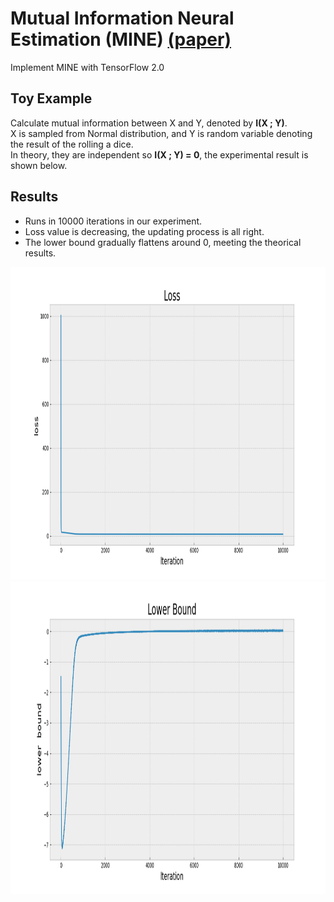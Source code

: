 # Mutual Information Neural Estimation (MINE) [(paper)](https://arxiv.org/abs/1801.04062)
Implement MINE with TensorFlow 2.0

## Toy Example
Calculate mutual information between X and Y, denoted by **I(X ; Y)**.  
X is sampled from Normal distribution, and Y is random variable denoting the result of the rolling a dice.  
In theory, they are independent so **I(X ; Y) = 0**, the experimental result is shown below.


## Results
* Runs in 10000 iterations in our experiment.
* Loss value is decreasing, the updating process is all right.
* The lower bound gradually flattens around 0, meeting the theorical results.
<img src="https://github.com/joe-ip-ml/MINE/blob/main/img/loss.png" width="750" height="500">
<img src="https://github.com/joe-ip-ml/MINE/blob/main/img/lb.png" width="750" height="500">  

